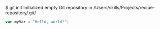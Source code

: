 $ git init
Initialized empty Git repository in /Users/skills/Projects/recipe-repository/.git/

``` javascript
var myVar = "Hello, world!";
```
